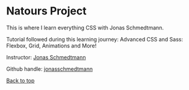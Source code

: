 # Natours Project

This is where I learn everything CSS with Jonas Schmedtmann.

Tutorial followed during this learning journey: Advanced CSS and Sass: Flexbox, Grid, Animations and More!

Instructor: [Jonas Schmedtmann](https://www.udemy.com/course/advanced-css-and-sass/#instructor-1)

Github handle: [jonasschmedtmann](https://github.com/jonasschmedtmann)

[Back to top](#natours-project)
 